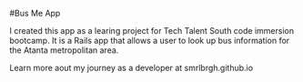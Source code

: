 #Bus Me App

I created this app as a learing project for Tech Talent South code immersion bootcamp. It is a Rails app that allows a user to look up bus information for the Atanta metropolitan area.

Learn more aout my journey as a developer at smrlbrgh.github.io

